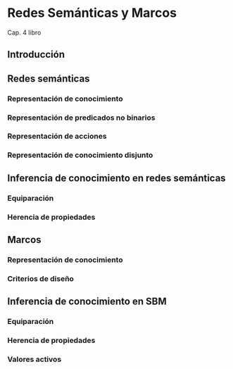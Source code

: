 # Redes Semánticas y Marcos

Cap. 4 libro
## Introducción
## Redes semánticas
### Representación de conocimiento
### Representación de predicados no binarios
### Representación de acciones
### Representación de conocimiento disjunto
## Inferencia de conocimiento en redes semánticas
### Equiparación
### Herencia de propiedades
## Marcos
### Representación de conocimiento
### Criterios de diseño
## Inferencia de conocimiento en SBM
### Equiparación
### Herencia de propiedades
### Valores activos